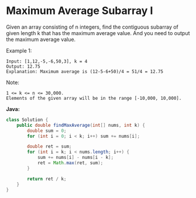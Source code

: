 # Maximum Average Subarray I

Given an array consisting of n integers, find the contiguous subarray of given length k that has the maximum average value. And you need to output the maximum average value.

Example 1:

    Input: [1,12,-5,-6,50,3], k = 4
    Output: 12.75
    Explanation: Maximum average is (12-5-6+50)/4 = 51/4 = 12.75

Note:

    1 <= k <= n <= 30,000.
    Elements of the given array will be in the range [-10,000, 10,000].

**Java:**
```java
class Solution {
    public double findMaxAverage(int[] nums, int k) {
        double sum = 0;
        for (int i = 0; i < k; i++) sum += nums[i];

        double ret = sum;
        for (int i = k; i < nums.length; i++) {
            sum += nums[i] - nums[i - k];
            ret = Math.max(ret, sum);
        }

        return ret / k;
    }
}
```
